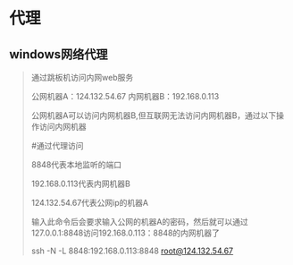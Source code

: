 # 代理

## windows网络代理

> 通过跳板机访问内网web服务
>
> 公网机器A：124.132.54.67
> 内网机器B：192.168.0.113
>
> 公网机器A可以访问内网机器B,但互联网无法访问内网机器B，通过以下操作访问内网机器
>
> #通过代理访问
>
> 8848代表本地监听的端口  
>
> 192.168.0.113代表内网机器B
>
> 124.132.54.67代表公网ip的机器A
>
> 输入此命令后会要求输入公网的机器A的密码，然后就可以通过127.0.0.1:8848访问192.168.0.113：8848的内网机器了
>
> ssh -N -L 8848:192.168.0.113:8848 root@124.132.54.67